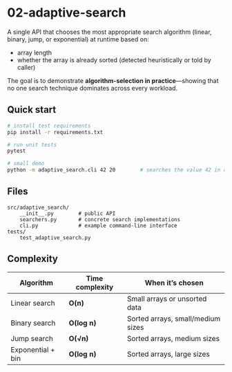 # 02-adaptive-search

A single API that chooses the most appropriate search algorithm (linear, binary, jump, or exponential) at runtime based on:

* array length
* whether the array is already sorted (detected heuristically or told by caller)

The goal is to demonstrate **algorithm-selection in practice**—showing that no one search technique dominates across every workload.

## Quick start

```bash
# install test requirements
pip install -r requirements.txt

# run unit tests
pytest

# small demo
python -m adaptive_search.cli 42 20        # searches the value 42 in an array of length 20
```

## Files

```
src/adaptive_search/
    __init__.py        # public API
    searchers.py       # concrete search implementations
    cli.py             # example command-line interface
tests/
    test_adaptive_search.py
```

## Complexity

| Algorithm         | Time complexity | When it’s chosen                       |
|-------------------|-----------------|----------------------------------------|
| Linear search     | **O(n)**        | Small arrays or unsorted data          |
| Binary search     | **O(log n)**    | Sorted arrays, small/medium sizes      |
| Jump search       | **O(√n)**       | Sorted arrays, medium sizes            |
| Exponential + bin | **O(log n)**    | Sorted arrays, large sizes             |
